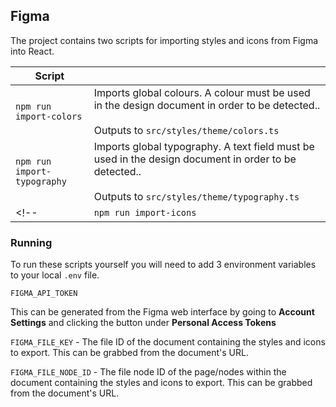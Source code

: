 ## Figma

The project contains two scripts for importing styles and icons from Figma into React.

| Script                  |                                                                                                                                                                                                                                                                                                                        |
| ----------------------- | ---------------------------------------------------------------------------------------------------------------------------------------------------------------------------------------------------------------------------------------------------------------------------------------------------------------------- |
| `npm run import-colors` | Imports global colours. A colour must be used in the design document in order to be detected..<br /><br />Outputs to `src/styles/theme/colors.ts`                                                                                                                                                                      |
| `npm run import-typography` | Imports global typography. A text field must be used in the design document in order to be detected..<br /><br />Outputs to `src/styles/theme/typography.ts`
<!-- | `npm run import-icons`  | Imports icons to React Components. Any object in the Figma prefixed `Icon/` will be imported. Icons are imported according to their names in Figma so long as they are prefixed with `Icon/`. <br /><br />An object labelled `Icon/Add` will result in a component being created at `src/components/Icons/AddIcon.tsx` | -->

### Running

To run these scripts yourself you will need to add 3 environment variables to your local `.env` file.

`FIGMA_API_TOKEN`

This can be generated from the Figma web interface by going to **Account Settings** and clicking the button under **Personal Access Tokens**

`FIGMA_FILE_KEY` - The file ID of the document containing the styles and icons to export. This can be grabbed from the document's URL.

`FIGMA_FILE_NODE_ID` - The file node ID of the page/nodes within the document containing the styles and icons to export. This can be grabbed from the document's URL.
